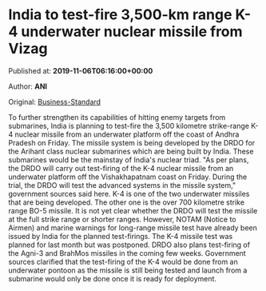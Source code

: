 
# India to test-fire 3,500-km range K-4 underwater nuclear missile from Vizag

Published at: **2019-11-06T06:16:00+00:00**

Author: **ANI**

Original: [Business-Standard](https://www.business-standard.com/article/news-ani/india-to-test-fire-3-500-km-range-k-4-nuclear-missile-119110600390_1.html)

To further strengthen its capabilities of hitting enemy targets from submarines, India is planning to test-fire the 3,500 kilometre strike-range K-4 nuclear missile from an underwater platform off the coast of Andhra Pradesh on Friday.
The missile system is being developed by the DRDO for the Arihant class nuclear submarines which are being built by India. These submarines would be the mainstay of India's nuclear triad.
"As per plans, the DRDO will carry out test-firing of the K-4 nuclear missile from an underwater platform off the Vishakhapatnam coast on Friday. During the trial, the DRDO will test the advanced systems in the missile system," government sources said here.
K-4 is one of the two underwater missiles that are being developed. The other one is the over 700 kilometre strike range BO-5 missile.
It is not yet clear whether the DRDO will test the missile at the full strike range or shorter ranges. However, NOTAM (Notice to Airmen) and marine warnings for long-range missile test have already been issued by India for the planned test-firings.
The K-4 missile test was planned for last month but was postponed.
DRDO also plans test-firing of the Agni-3 and BrahMos missiles in the coming few weeks.
Government sources clarified that the test-firing of the K-4 would be done from an underwater pontoon as the missile is still being tested and launch from a submarine would only be done once it is ready for deployment.
